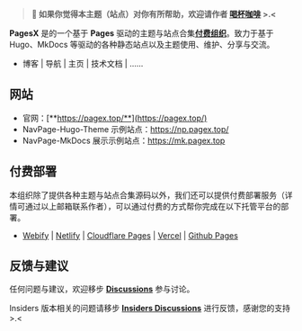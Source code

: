 > **🌹  如果你觉得本主题（站点）对你有所帮助，欢迎请作者 [喝杯咖啡](https://kg.weiyan.cc/0000/img/donate.webp) >.<**

**PagesX** 是的一个基于 **Pages** 驱动的主题与站点合集[**付费组织**](https://github.com/orgs/PagesX/discussions/2)。致力于基于 Hugo、MkDocs 等驱动的各种静态站点以及主题使用、维护、分享与交流。

- 博客 | 导航 | 主页 | 技术文档 | ......

## 网站

- 官网：[**https://pagex.top/**](https://pagex.top/)
- NavPage-Hugo-Theme 示例站点：<https://np.pagex.top/>
- NavPage-MkDocs 展示示例站点：<https://mk.pagex.top>

## 付费部署

本组织除了提供各种主题与站点合集源码以外，我们还可以提供付费部署服务（详情可通过以上邮箱联系作者），可以通过付费的方式帮你完成在以下托管平台的部署。

- [Webify](https://webify.cloudbase.net/) | [Netlify](https://app.netlify.com/) | [Cloudflare Pages](https://pages.cloudflare.com) | [Vercel](https://vercel.com) | [Github Pages](https://pages.github.com/)

## 反馈与建议

任何问题与建议，欢迎移步 [**Discussions**](https://github.com/orgs/pagesx/discussions) 参与讨论。

Insiders 版本相关的问题请移步 [**Insiders Discussions**](https://github.com/pagesx/Insiders/discussions) 进行反馈，感谢您的支持 >.<

